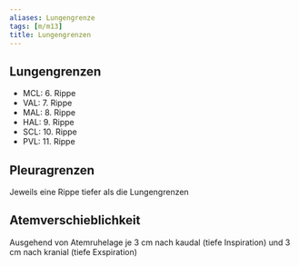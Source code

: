 ```yaml
---
aliases: Lungengrenze
tags: [m/m13]
title: Lungengrenzen
---
```

## Lungengrenzen

- MCL: 6. Rippe
- VAL: 7. Rippe
- MAL: 8. Rippe
- HAL: 9. Rippe
- SCL: 10. Rippe
- PVL: 11. Rippe

## Pleuragrenzen

Jeweils eine Rippe tiefer als die Lungengrenzen

## Atemverschieblichkeit

Ausgehend von Atemruhelage je 3 cm nach kaudal (tiefe Inspiration) und 3 cm nach kranial (tiefe Exspiration)

